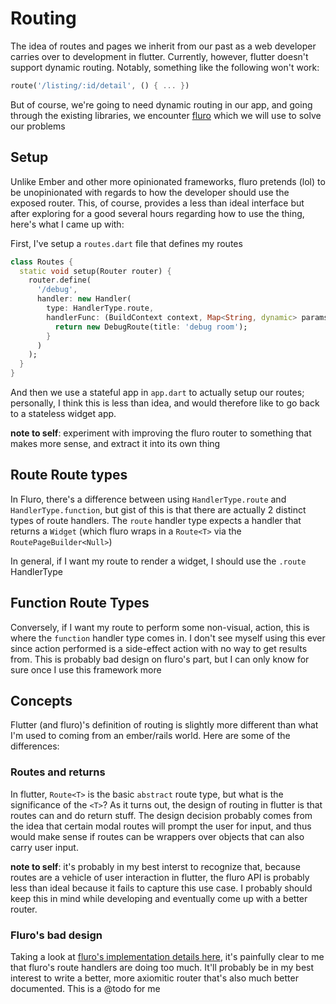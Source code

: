 # Routing

The idea of routes and pages we inherit from our past as a web developer carries over to development in flutter. Currently, however, flutter doesn't support dynamic routing. Notably, something like the following won't work:

```dart
route('/listing/:id/detail', () { ... })
```

But of course, we're going to need dynamic routing in our app, and going through the existing libraries, we encounter [fluro](https://github.com/goposse/fluro) which we will use to solve our problems


## Setup

Unlike Ember and other more opinionated frameworks, fluro pretends (lol) to be unopinionated with regards to how the developer should use the exposed router. This, of course, provides a less than ideal interface but after exploring for a good several hours regarding how to use the thing, here's what I came up with:

First, I've setup a `routes.dart` file that defines my routes

```dart
class Routes { 
  static void setup(Router router) {
    router.define(
      '/debug',
      handler: new Handler(
        type: HandlerType.route, 
        handlerFunc: (BuildContext context, Map<String, dynamic> params) {
          return new DebugRoute(title: 'debug room');
        }
      )
    );
  }
}
```

And then we use a stateful app in `app.dart` to actually setup our routes; personally, I think this is less than idea, and would therefore like to go back to a stateless widget app.

**note to self**: experiment with improving the fluro router to something that makes more sense, and extract it into its own thing

## Route Route types
In Fluro, there's a difference between using `HandlerType.route` and `HandlerType.function`, but gist of this is that there are actually 2 distinct types of route handlers. The `route` handler type expects a handler that returns a `Widget` (which fluro wraps in a `Route<T>` via the `RoutePageBuilder<Null>`)

In general, if I want my route to render a widget, I should use the `.route` HandlerType

## Function Route Types
Conversely, if I want my route to perform some non-visual, action, this is where the `function` handler type comes in. I don't see myself using this ever since action performed is a side-effect action with no way to get results from. This is probably bad design on fluro's part, but I can only know for sure once I use this framework more

## Concepts

Flutter (and fluro)'s definition of routing is slightly more different than what I'm used to coming from an ember/rails world. Here are some of the differences:

### Routes and returns

In flutter, `Route<T>` is the basic `abstract` route type, but what is the significance of the `<T>`? As it turns out, the design of routing in flutter is that routes can and do return stuff. The design decision probably comes from the idea that certain modal routes will prompt the user for input, and thus would make sense if routes can be wrappers over objects that can also carry user input.

**note to self**: it's probably in my best interst to recognize that, because routes are a vehicle of user interaction in flutter, the fluro API is probably less than ideal because it fails to capture this use case. I probably should keep this in mind while developing and eventually come up with a better router.

### Fluro's bad design

Taking a look at [fluro's implementation details here](dart-package:/Users/conformity/.pub-cache/hosted/pub.dartlang.org/fluro-1.2.1/lib/src/router.dart), it's painfully clear to me that fluro's route handlers are doing too much. It'll probably be in my best interest to write a better, more axiomitic router that's also much better documented. This is a @todo for me